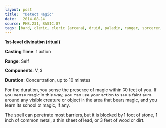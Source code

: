 ```yaml
---
layout: post
title:  "Detect Magic"
date:   2014-08-24
source: PHB.231, BASIC.87
tags: [bard, cleric, cleric (arcana), druid, paladin, ranger, sorcerer, wizard, level1, ritual, divination]
---
```


**1st-level divination (ritual)**

**Casting Time**: 1 action

**Range**: Self

**Components**: V, S

**Duration**: Concentration, up to 10 minutes

For the duration, you sense the presence of magic within 30 feet of you. If you sense magic in this way, you can use your action to see a faint aura around any visible creature or object in the area that bears magic, and you learn its school of magic, if any.

The spell can penetrate most barriers, but it is blocked by 1 foot of stone, 1 inch of common metal, a thin sheet of lead, or 3 feet of wood or dirt.
